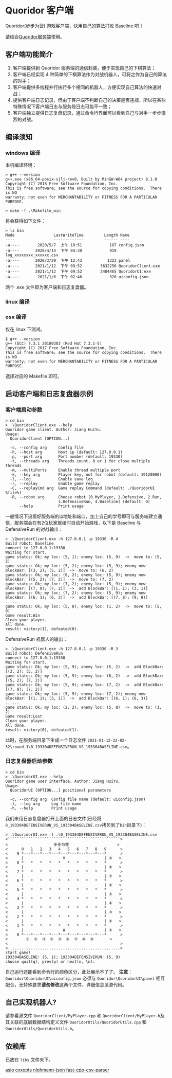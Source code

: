 # Quoridor 客户端 

Quoridor(步步为营) 游戏客户端，快用自己的算法打败 Baseline 吧！

请结合[Quoridor服务端](https://github.com/JY0284/quoridor_server)使用。

## 客户端功能简介

1. 客户端提供到 Quoridor 服务端的通信封装，便于实现自己的下棋算法；
2. 客户端已经实现 4 种简单的下棋算法作为对战机器人，可将之作为自己的算法的对手；
3. 客户端提供多线程并行执行多个相同的机器人，方便实现自己算法的快速对战；
4. 提供客户端日志记录，但由于客户端不判断自己的决策是否违规，所以在某些特殊情况下客户端日志与服务段日志可能不一致；
5. 客户端独立提供日志复盘记录，通过命令行界面可以看到自己与对手一步步激烈的对战。

## 编译须知

### windows 编译

本机编译环境：
```shell
> g++ --version
g++.exe (x86_64-posix-sjlj-rev0, Built by MinGW-W64 project) 8.1.0
Copyright (C) 2018 Free Software Foundation, Inc.
This is free software; see the source for copying conditions.  There is NO
warranty; not even for MERCHANTABILITY or FITNESS FOR A PARTICULAR PURPOSE.
```

```shell
> make -f .\Makefile_win
```

将会获得如下文件：
```shell
> ls bin
Mode                 LastWriteTime         Length Name
----                 -------------         ------ ----
-a----        2020/5/7  上午 10:51            187 config.json
-a----       2020/4/14  下午 04:30            919 log_xxxxxxxx_xxxxxx.csv
-a----       2020/3/29  下午 12:43           1323 panel
-a----       2021/1/12  下午 09:52        3632256 QuoridorClient.exe
-a----       2021/1/12  下午 09:52        3484465 QuoridorUI.exe
-a----        2021/1/6  下午 02:46            320 uiconfig.json
```

两个 .exe 文件即为客户端和日志复盘器。

### linux 编译
### osx 编译

仅在 linux 下测试。

```shell
$ g++ --version
g++ (GCC) 7.3.1 20180303 (Red Hat 7.3.1-5)
Copyright (C) 2017 Free Software Foundation, Inc.
This is free software; see the source for copying conditions.  There is NO
warranty; not even for MERCHANTABILITY or FITNESS FOR A PARTICULAR PURPOSE.
```

选择对应的 Makefile 即可。

## 启动客户端和日志复盘器示例

### 客户端启动参数
```shell
> cd bin
> .\QuoridorClient.exe --help
Quoridor game client. Author: Jiang HuiYu.
Usage:
  QuoridorClient [OPTION...]

  -c, --config arg     Config file
  -h, --host arg       Host ip (default: 127.0.0.1)
  -p, --port arg       Port number (default: 19330)
  -t, --threads arg    Threads count, 0 or 1 for close multiple threads
  -m, --multiPorts     Enable thread multiple port
  -k, --key arg        Player key, not for robot (default: 19120000)
  -l, --log            Enable save log
  -r, --replay         Enable game replay
  -C, --replayCmd arg  Game replay Command (default: ./QuoridorUI %file%)
  -R, --robot arg      Choose robot [0.MyPlayer, 1.Defensive, 2.Run,
                       3.DefensiveRun, 4.Baseline] (default: 0)
      --help           Print usage
```

一般情况下设置好服务端的ip地址和端口，加上自己的学号即可与服务端建立通信，服务端会在有2位玩家就绪时自动开始游戏，以下是 Baseline 与 DefensiveRun 的对战输出：

```shell
> .\QuoridorClient.exe -h 127.0.0.1 -p 19330 -R 4
Build robot: Baseline
connect to 127.0.0.1:19330
Waiting for start.
game status: Ok; my loc: (5, 1); enemy loc: (5, 9)  ->  move to: (5, 2)
game status: Ok; my loc: (5, 2); enemy loc: (5, 9); enemy new BlockBar: [(3, 2); (5, 2)]  ->  move to: (6, 2)
game status: Ok; my loc: (6, 2); enemy loc: (5, 9); enemy new BlockBar: [(5, 2); (7, 2)]  ->  move to: (7, 2)
game status: Ok; my loc: (7, 2); enemy loc: (5, 9); enemy new BlockBar: [(7, 0); (7, 2)]  ->  add BlockBar: [(1, 1); (3, 1)]
game status: Ok; my loc: (7, 2); enemy loc: (5, 9); enemy new BlockBar: [(6, 1); (6, 3)]  ->  add BlockBar: [(7, 8); (9, 8)]
......
game status: Ok; my loc: (5, 8); enemy loc: (1, 2)  ->  move to: (5, 9)
Game result:Win
Clean your player.
All done.
result: victory(1), defeated(0).
```

DefensiveRun 机器人的输出：

```shell
> .\QuoridorClient.exe -h 127.0.0.1 -p 19330 -R 3
Build robot: DefensiveRun
connect to 127.0.0.1:19330
Waiting for start.
game status: Ok; my loc: (5, 9); enemy loc: (5, 2)  ->  add BlockBar: [(3, 2); (5, 2)]
game status: Ok; my loc: (5, 9); enemy loc: (6, 2)  ->  add BlockBar: [(5, 2); (7, 2)]
game status: Ok; my loc: (5, 9); enemy loc: (7, 2)  ->  add BlockBar: [(7, 0); (7, 2)]
game status: Ok; my loc: (5, 9); enemy loc: (7, 2); enemy new BlockBar: [(1, 1); (3, 1)]  ->  add BlockBar: [(6, 1); (6, 3)]
......
game status: Ok; my loc: (2, 2); enemy loc: (5, 8)  ->  move to: (1, 2)
Game result:Lost
Clean your player.
All done.
result: victory(0), defeated(1).
```

此时，在服务端目录下生成一个日志文件 ```2021-01-12-22-02-32\round_1\0_193304DEFENSIVERUN_VS_193304BASELINE.csv```。

### 日志复盘器启动参数
```shell
> cd bin
> .\QuoridorUI.exe --help
Quoridor game user interface. Author: Jiang HuiYu.
Usage:
  QuoridorUI [OPTION...] positional parameters

  -c, --config arg  Config file name (default: uiconfig.json)
  -l, --log arg     Log file name
  -h, --help        Print usage
```

我们来用日志复盘器打开上面的日志文件(已经将```0_193304DEFENSIVERUN_VS_193304BASELINE.csv```拷贝到了```bin```目录下)：
```shell
> .\QuoridorUI.exe -l .\0_193304DEFENSIVERUN_VS_193304BASELINE.csv
<`````````````````````````````````````````````````>
<                    步步为营                     >
<      0   1   2   3   4   5   6   7   8   9      >
<    9 *---*---*---*---*---*---*---*---*---*      >
<      |                 V                 | ⑨   >
<    8 *   *   *   *   *   *   *   *   *   *      >
<      |                                   | ⑧   >
<    7 *   *   *   *   *   *   *   *   *   *      >
<      |                                   | ⑦   >
<    6 *   *   *   *   *   *   *   *   *   *      >
<      |                                   | ⑥   >
<    5 *   *   *   *   *   *   *   *   *   *      >
<      |                                   | ⑤   >
<    4 *   *   *   *   *   *   *   *   *   *      >
<      |                                   | ④   >
<    3 *   *   *   *   *   *   *   *   *   *      >
<      |                                   | ③   >
<    2 *   *   *   *   *   *   *   *   *   *      >
<      |                                   | ②   >
<    1 *   *   *   *   *   *   *   *   *   *      >
<      |                 A                 | ①   >
<    0 *---*---*---*---*---*---*---*---*---*      >
<        ①  ②  ③  ④  ⑤  ⑥  ⑦  ⑧  ⑨       >
<                                                 >
<.................................................>
start game!
193304BASELINE: (5, 1); 193304DEFENSIVERUN: (5, 9)
choose quit(q), prev(p) or next(n, \n):
```

自己运行还能看到命令行的颜色区分，此处展示不了了。
**注意**：`Quoridor\QuoridorUI\uiconfig.json` 必须与 `Quoridor\QuoridorUI\panel` 相互配合，无特殊要求**请勿修改**这两个文件，详细信息见源代码。

## 自己实现机器人?

请参看源文件 ```QuoridorClient/MyPlayer.cpp``` 和 ```QuoridorClient/MyPlayer.h```及其关联的底层数据结构定义文件 ```QuoridorUtils/QuoridorUtils.cpp``` 和 ```QuoridorUtils/QuoridorUtils.h```。

## 依赖库

已放在 ```libs``` 文件夹下。

[asio](https://think-async.com/Asio/)
[cxxopts](https://github.com/jarro2783/cxxopts)
[nlohmann-json](https://github.com/nlohmann/json)
[fast-cpp-csv-parser](https://github.com/ben-strasser/fast-cpp-csv-parser)
